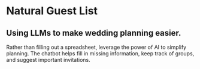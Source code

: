 # Natural Guest List
 
## Using LLMs to make wedding planning easier.
Rather than filling out a spreadsheet, leverage the power of AI to simplify planning.
The chatbot helps fill in missing information, keep track of groups, and suggest important invitations.

